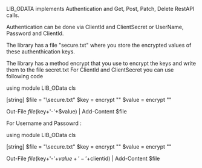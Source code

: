 LIB_ODATA implements Authentication and Get, Post, Patch, Delete RestAPI calls. 

Authentication can be done via ClientId and ClientSecret or UserName, Password and ClientId.

The library has a file "secure.txt" where you store the encrypted values of these authenthication keys. 

The library has a method encrypt that you use to encrypt the keys and write them to the file secret.txt
For ClientId and ClientSecret you can use following code

using module LIB_OData
cls

[string] $file = "<directory>\secure.txt"
$key = encrypt ""
$value = encrypt ""

Out-File $file
($key+'-'+$value) | Add-Content $file
  
 For Username and Passowrd : 
  
using module LIB_OData
cls

[string] $file = "<directory>\secure.txt"
$key = encrypt ""
$value = encrypt ""

Out-File $file
($key+'-'+$value+'-'+$clientid) | Add-Content $file

